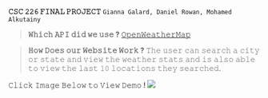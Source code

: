 **𝙲𝚂𝙲 𝟸𝟸𝟼 𝙵𝙸𝙽𝙰𝙻 𝙿𝚁𝙾𝙹𝙴𝙲𝚃**
`𝙶𝚒𝚊𝚗𝚗𝚊 𝙶𝚊𝚕𝚊𝚛𝚍, 𝙳𝚊𝚗𝚒𝚎𝚕 𝚁𝚘𝚠𝚊𝚗, 𝙼𝚘𝚑𝚊𝚖𝚎𝚍 𝙰𝚕𝚔𝚞𝚝𝚊𝚒𝚗𝚢`

> **𝚆𝚑𝚒𝚌𝚑 𝙰𝙿𝙸 𝚍𝚒𝚍 𝚠𝚎 𝚞𝚜𝚎 ?**
> [𝙾𝚙𝚎𝚗𝚆𝚎𝚊𝚝𝚑𝚎𝚛𝙼𝚊𝚙](https://openweathermap.org/api)

> **𝙷𝚘𝚠 𝙳𝚘𝚎𝚜 𝚘𝚞𝚛 𝚆𝚎𝚋𝚜𝚒𝚝𝚎 𝚆𝚘𝚛𝚔 ?**
> 𝚃𝚑𝚎 𝚞𝚜𝚎𝚛 𝚌𝚊𝚗 𝚜𝚎𝚊𝚛𝚌𝚑 𝚊 𝚌𝚒𝚝𝚢 𝚘𝚛 𝚜𝚝𝚊𝚝𝚎 𝚊𝚗𝚍 𝚟𝚒𝚎𝚠 𝚝𝚑𝚎 𝚠𝚎𝚊𝚝𝚑𝚎𝚛 𝚜𝚝𝚊𝚝𝚜 𝚊𝚗𝚍 𝚒𝚜 𝚊𝚕𝚜𝚘 𝚊𝚋𝚕𝚎 𝚝𝚘 𝚟𝚒𝚎𝚠 𝚝𝚑𝚎 𝚕𝚊𝚜𝚝 𝟷𝟶 𝚕𝚘𝚌𝚊𝚝𝚒𝚘𝚗𝚜 𝚝𝚑𝚎𝚢 𝚜𝚎𝚊𝚛𝚌𝚑𝚎𝚍.

𝙲𝚕𝚒𝚌𝚔 𝙸𝚖𝚊𝚐𝚎 𝙱𝚎𝚕𝚘𝚠 𝚝𝚘 𝚅𝚒𝚎𝚠 𝙳𝚎𝚖𝚘 !
[<img src = "https://i.ibb.co/rtcXw7F/Screen-Shot-2022-05-14-at-9-11-43-AM.png">](https://youtu.be/Sbz5c13zGkQ)
